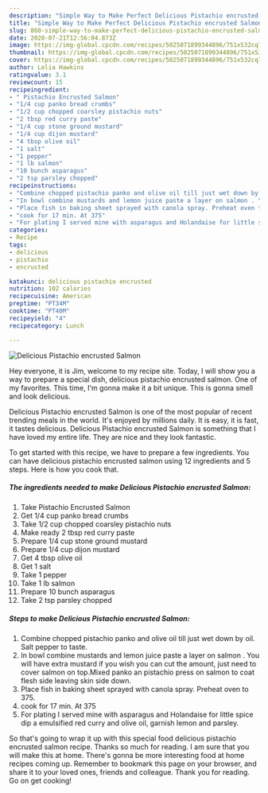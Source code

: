 ```yaml
---
description: "Simple Way to Make Perfect Delicious Pistachio encrusted Salmon"
title: "Simple Way to Make Perfect Delicious Pistachio encrusted Salmon"
slug: 860-simple-way-to-make-perfect-delicious-pistachio-encrusted-salmon
date: 2020-07-21T12:56:04.873Z
image: https://img-global.cpcdn.com/recipes/5025071899344896/751x532cq70/delicious-pistachio-encrusted-salmon-recipe-main-photo.jpg
thumbnail: https://img-global.cpcdn.com/recipes/5025071899344896/751x532cq70/delicious-pistachio-encrusted-salmon-recipe-main-photo.jpg
cover: https://img-global.cpcdn.com/recipes/5025071899344896/751x532cq70/delicious-pistachio-encrusted-salmon-recipe-main-photo.jpg
author: Lelia Hawkins
ratingvalue: 3.1
reviewcount: 15
recipeingredient:
- " Pistachio Encrusted Salmon"
- "1/4 cup panko bread crumbs"
- "1/2 cup chopped coarsley pistachio nuts"
- "2 tbsp red curry paste"
- "1/4 cup stone ground mustard"
- "1/4 cup dijon mustard"
- "4 tbsp olive oil"
- "1 salt"
- "1 pepper"
- "1 lb salmon"
- "10 bunch asparagus"
- "2 tsp parsley chopped"
recipeinstructions:
- "Combine chopped pistachio panko and olive oil till just wet down by oil. Salt pepper to taste."
- "In bowl combine mustards and lemon juice paste a layer on salmon . You will have extra mustard if you wish you can cut the amount, just need to cover salmon on top.Mixed panko an pistachio press on salmon to coat flesh side leaving skin side down."
- "Place fish in baking sheet sprayed with canola spray. Preheat oven to 375."
- "cook for 17 min. At 375"
- "For plating I served mine with asparagus and Holandaise for little spice dip a emulsified red curry and olive oil, garnish lemon and parsley."
categories:
- Recipe
tags:
- delicious
- pistachio
- encrusted

katakunci: delicious pistachio encrusted 
nutrition: 102 calories
recipecuisine: American
preptime: "PT34M"
cooktime: "PT40M"
recipeyield: "4"
recipecategory: Lunch

---
```



![Delicious Pistachio encrusted Salmon](https://img-global.cpcdn.com/recipes/5025071899344896/751x532cq70/delicious-pistachio-encrusted-salmon-recipe-main-photo.jpg)

Hey everyone, it is Jim, welcome to my recipe site. Today, I will show you a way to prepare a special dish, delicious pistachio encrusted salmon. One of my favorites. This time, I'm gonna make it a bit unique. This is gonna smell and look delicious.

Delicious Pistachio encrusted Salmon is one of the most popular of recent trending meals in the world. It's enjoyed by millions daily. It is easy, it is fast, it tastes delicious. Delicious Pistachio encrusted Salmon is something that I have loved my entire life. They are nice and they look fantastic.




To get started with this recipe, we have to prepare a few ingredients. You can have delicious pistachio encrusted salmon using 12 ingredients and 5 steps. Here is how you cook that.

<!--inarticleads1-->

##### The ingredients needed to make Delicious Pistachio encrusted Salmon:

1. Take  Pistachio Encrusted Salmon
1. Get 1/4 cup panko bread crumbs
1. Take 1/2 cup chopped coarsley pistachio nuts
1. Make ready 2 tbsp red curry paste
1. Prepare 1/4 cup stone ground mustard
1. Prepare 1/4 cup dijon mustard
1. Get 4 tbsp olive oil
1. Get 1 salt
1. Take 1 pepper
1. Take 1 lb salmon
1. Prepare 10 bunch asparagus
1. Take 2 tsp parsley chopped




<!--inarticleads2-->

##### Steps to make Delicious Pistachio encrusted Salmon:

1. Combine chopped pistachio panko and olive oil till just wet down by oil. Salt pepper to taste.
1. In bowl combine mustards and lemon juice paste a layer on salmon . You will have extra mustard if you wish you can cut the amount, just need to cover salmon on top.Mixed panko an pistachio press on salmon to coat flesh side leaving skin side down.
1. Place fish in baking sheet sprayed with canola spray. Preheat oven to 375.
1. cook for 17 min. At 375
1. For plating I served mine with asparagus and Holandaise for little spice dip a emulsified red curry and olive oil, garnish lemon and parsley.




So that's going to wrap it up with this special food delicious pistachio encrusted salmon recipe. Thanks so much for reading. I am sure that you will make this at home. There's gonna be more interesting food at home recipes coming up. Remember to bookmark this page on your browser, and share it to your loved ones, friends and colleague. Thank you for reading. Go on get cooking!
